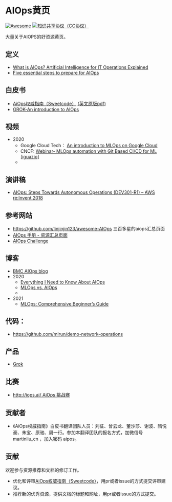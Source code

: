 # AIOps黄页
[![Awesome](https://awesome.re/badge.svg)](https://awesome.re)
[![知识共享协议（CC协议）](https://img.shields.io/badge/License-Creative%20Commons-DC3D24.svg)](https://creativecommons.org/licenses/by-nc-sa/4.0/deed.zh)



大量关于AIOPS的好资源黄页。



## 定义

* [What is AIOps? Artificial Intelligence for IT Operations Explained]( https://www.bmc.com/blogs/what-is-aiops/ )
* [Five essential steps to prepare for AIOps](https://techhq.com/2019/03/five-essential-steps-to-prepare-for-aiops/)



## 白皮书

* [AiOps权威指南（Sweetcode）](wp/the-definitive-guide-to-aiops-by-ca.md) [(英文原版pdf)](wp/CA-AIOps-v7.pdf)
* [GROK-An introduction to AIOps](https://s3-us-west-2.amazonaws.com/groks3/An_Introduction_to_AIOPs.pdf)



## 视频

* 2020
  * Google Cloud Tech： [An introduction to MLOps on Google Cloud](https://www.youtube.com/watch?v=6gdrwFMaEZ0)
  * CNCF:  [Webinar- MLOps automation with Git Based CI/CD for ML [iguazio]](https://www.youtube.com/watch?v=VCUDo9umKEQ)
  * 



## 演讲稿

* [AIOps: Steps Towards Autonomous Operations (DEV301-R1) – AWS re:Invent 2018 ](https://www.slideshare.net/AmazonWebServices/aiops-steps-towards-autonomous-operations-dev301r1-aws-reinvent-2018)



## 参考网站

* https://github.com/linjinjin123/awesome-AIOps 三百多星的aiops汇总页面
* [AIOps 手册 - 资源汇总页面](https://github.com/chenryn/aiops-handbook )
* [AIOps Challenge](http://iops.ai/)



## 博客

* [BMC AIOps blog]( https://www.bmc.com/blogs/categories/aiops/)
* 2020 
  * [Everything I Need to Know About AIOps](https://medium.com/dev-genius/everything-i-need-to-know-about-aiops-2d136ee30ff4)
  * [MLOps vs. AIOps](https://betterprogramming.pub/mlops-vs-aiops-6e5354704dab)
  * 
* 2021
  * [MLOps: Comprehensive Beginner’s Guide](https://medium.com/sciforce/mlops-comprehensive-beginners-guide-c235c77f407f)



## 代码：



* https://github.com/mlrun/demo-network-operations



## 产品

* [Grok](https://www.grokstream.com/product/)




## 比赛


* [http://iops.ai/ AiOps 挑战赛](http://iops.ai/)



## 贡献者

* 《AiOps权威指南》白皮书翻译团队人员：刘征、曾云龙、董沙莎、谢波、隋悦豪、朱宝、原驰、周一行。参加本翻译团队的报名方式，加微信号 martinliu_cn ，加入密码 aipos。



## 贡献

欢迎参与资源推荐和文档的修订工作。

* 优化和评审[AiOps权威指南（Sweetcode）](wp/the-definitive-guide-to-aiops-by-ca.md)，用pr或者issue的方式提交评审建议。
* 推荐新的优秀资源，提供文档的标题和网址，用pr或者issue的方式提交。

